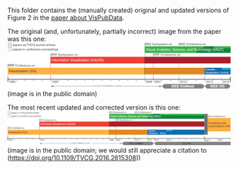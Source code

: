 This folder contains the (manually created) original and updated versions of Figure 2 in the [paper about VisPubData](https://doi.org/10.1109/TVCG.2016.2615308).

The original (and, unfortunately, partially incorrect) image from the paper was this one:
![Figure 2 of VisPubData publication](figure2-original.png "Figure 2 of VisPubData publication (image is in the public domain)")
(image is in the public domain)

The most recent updated and corrected version is this one:
![udated version of Figure 2 of VisPubData publication](HistoryUpdate2022.png "updated version of Figure 2 of VisPubData publication (image is in the public domain)")
(image is in the public domain; we would still appreciate a citation to (https://doi.org/10.1109/TVCG.2016.2615308))
